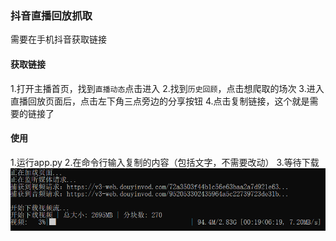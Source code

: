 ### 抖音直播回放抓取
需要在手机抖音获取链接
#### 获取链接
1.打开主播首页，找到`直播动态`点击进入
2.找到`历史回顾`，点击想爬取的场次
3.进入直播回放页面后，点击左下角三点旁边的分享按钮
4.点击复制链接，这个就是需要的链接了
#### 使用
1.运行app.py
2.在命令行输入复制的内容（包括文字，不需要改动）
3.等待下载
!["example"](img/example.png "example")